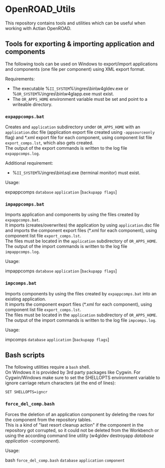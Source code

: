 # OpenROAD_Utils

This repository contains tools and utilities which can be useful when working with Actian OpenROAD.

## Tools for exporting & importing application and components ##

The following tools can be used on Windows to export/import applications and components (one file per component) using XML export format.

Requirements:

- The executable %`II_SYSTEM`%\ingres\bin\w4gldev.exe or %`OR_SYSTEM`%\ingres\bin\w4glapp.exe must exist.
- The `OR_APPS_HOME` environment variable must be set and point to a writeable directory.

### `expappcomps.bat` ###

Creates and `application` subdirectory under `OR_APPS_HOME` with an `application`.dsc file (application export file created using `-appsourceonly` flag) and *.xml export file for each component, using component list file `export_comps.lst`, which also gets created.  
The output of the export commands is written to the log file `expappcomps.log`. 

Additional requirement:

- %`II_SYSTEM`%\ingres\bin\sql.exe (terminal monitor) must exist.

Usage:

expappcomps `database` `application` [`backupapp flags`]

### `impappcomps.bat` ###

Imports application and components by using the files created by `expappcomps.bat`.  
It imports (creates/overwrites) the application by using `application`.dsc file and imports the component export files (*.xml for each component), using component list file `export_comps.lst`.  
The files must be located in the `application` subdirectory of `OR_APPS_HOME`.  
The output of the import commands is written to the log file `impappcomps.log`. 

Usage:

impappcomps `database` `application` [`backupapp flags`]

### `impcomps.bat` ###

Imports components by using the files created by `expappcomps.bat` into an existing application.  
It imports the component export files (*.xml for each component), using component list file `export_comps.lst`.  
The files must be located in the `application` subdirectory of `OR_APPS_HOME`.  
The output of the import commands is written to the log file `impcomps.log`. 

Usage:

impcomps `database` `application` [`backupapp flags`]

## Bash scripts ##

The following utilities require a `bash` shell.  
On Windows it is provided by 3rd party packages like Cygwin.
For Cygwin/Windows make sure to set the SHELLOPTS environment variable to ignore carriage return characters (at the end of lines):

    SET SHELLOPTS=igncr

### `force_del_comp.bash` ###

Forces the deletion of an application component by deleting the rows for the component from the repository tables.  
This is a kind of "last resort cleanup action" if the component in the repository got corrupted, so it could not be deleted from the Workbench or using the according command line utility (w4gldev destroyapp *database* *application* -c*component*).

Usage:

bash `force_del_comp.bash` `database` `application` `component`

